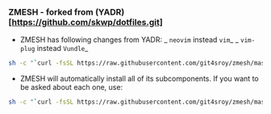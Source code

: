 ### ZMESH - forked from (YADR) [https://github.com/skwp/dotfiles.git]

* ZMESH has following changes from YADR:
_ `neovim` instead `vim`_
_ `vim-plug` instead `Vundle`_

```bash
sh -c "`curl -fsSL https://raw.githubusercontent.com/git4sroy/zmesh/master/install.sh`"
```

* ZMESH will automatically install all of its subcomponents. If you want to be asked
about each one, use:

```bash
sh -c "`curl -fsSL https://raw.githubusercontent.com/git4sroy/zmesh/master/install.sh`" -s ask
```
